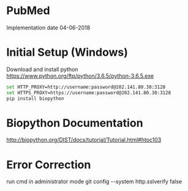 # PubMed
Implementation date 04-06-2018
# Initial Setup (Windows)
Download and install python https://www.python.org/ftp/python/3.6.5/python-3.6.5.exe
```sh
set HTTP_PROXY=http://username:password@202.141.80.30:3128
set HTTPS_PROXY=https://username:password@202.141.80.30:3128
pip install biopython
```
# Biopython Documentation
http://biopython.org/DIST/docs/tutorial/Tutorial.html#htoc103

# Error Correction
run cmd in administrator mode
git config --system http.sslverify false
